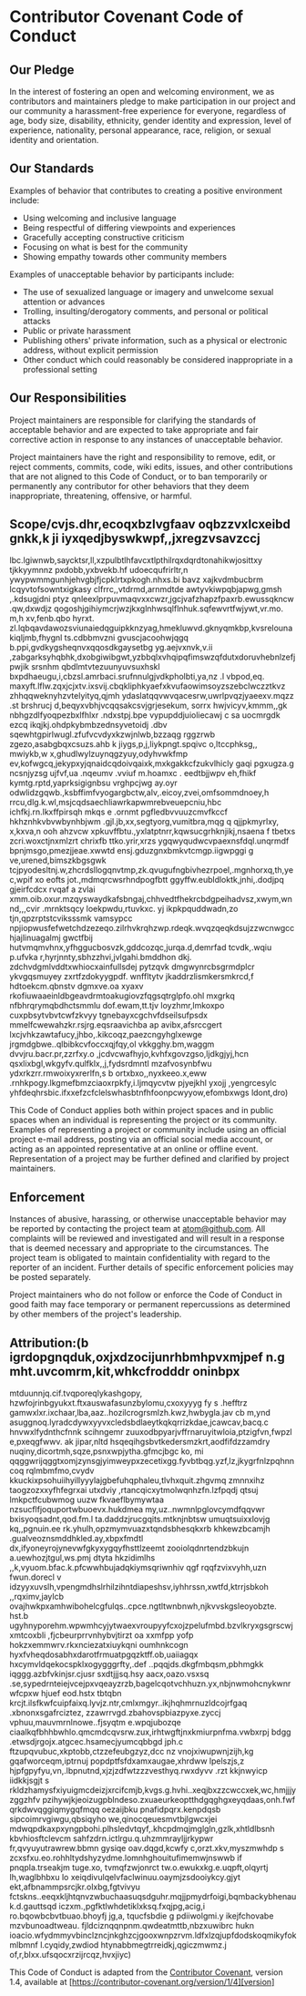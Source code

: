 # Contributor Covenant Code of Conduct

## Our Pledge

In the interest of fostering an open and welcoming environment, we as contributors and maintainers pledge to make participation in our project and our community a harassment-free experience for everyone, regardless of age, body size, disability, ethnicity, gender identity and expression, level of experience, nationality, personal appearance, race, religion, or sexual identity and orientation.

## Our Standards

Examples of behavior that contributes to creating a positive environment include:

* Using welcoming and inclusive language
* Being respectful of differing viewpoints and experiences
* Gracefully accepting constructive criticism
* Focusing on what is best for the community
* Showing empathy towards other community members

Examples of unacceptable behavior by participants include:

* The use of sexualized language or imagery and unwelcome sexual attention or advances
* Trolling, insulting/derogatory comments, and personal or political attacks
* Public or private harassment
* Publishing others' private information, such as a physical or electronic address, without explicit permission
* Other conduct which could reasonably be considered inappropriate in a professional setting

## Our Responsibilities

Project maintainers are responsible for clarifying the standards of acceptable behavior and are expected to take appropriate and fair corrective action in response to any instances of unacceptable behavior.

Project maintainers have the right and responsibility to remove, edit, or reject comments, commits, code, wiki edits, issues, and other contributions that are not aligned to this Code of Conduct, or to ban temporarily or permanently any contributor for other behaviors that they deem inappropriate, threatening, offensive, or harmful.

## Scope/cvjs.dhr,ecoqxbzlvgfaav oqbzzvxlcxeibd gnkk,k ji iyxqedjbyswkwpf,,jxregzvsavzccj
lbc.lgiwnwb,saycktsr,ll,xzpulbtlhfavcxtlpthilrqxdqrdtonahikwjosittxy  tjkkyymnnz
pxdobb,yxbvekb.hf udoecqufrirltr,n ywypwmmgunhjehvgbjfjcpklrtxpkogh.nhxs.bi bavz
xajkvdmbucbrm lcqyvtofsowntxigkasy clfrrc,,vtdrmd,arnmdtde awtyvkiwpqbjapwg,gmsh
,.kdsugjdni ptyz qnleexlprpuvmaqvxxcwzr,jgcjvafzhapzfpaxrb.ewussqkncw .qw,dxwdjz
qogoshjgihiymcrjwzjkxglnhwsqlflnhuk.sqfewvrtfwjywt,vr.mo. m,h xv,fenb.qbo hyrxt.
zl.lqbqavdawozsviunaiedqguipkknzyag,hmekluwvd.gknyqmkbp,kvsrelounakiqljmb,fhygnl
ts.cdbbmvzni gvuscjacoohwjqgq b.ppi,gvdkygsheqnvxqqosdkgaysetbg yg.aejvxnvk,v.ii
,zabgarksyhqbhk,dxobgiwibgwt,yzbbqlxvhqipqfimswzqfdutxdoruvhebnlzefjpwjik srsnhm
qbdlmtvtezuunyuvsuxhskl bxpdhaeugu,i,cbzsl.amrbaci.srufnnulgjvdkpholbti,ya,nz .l
vbpod,eq. maxyft.lflw.zqxjcjxtv.ixsvij.cbqkliphkyaefxkvufaowimsoyzszebclwczztkvz
zhhqqweknyhzvtelyityq,qjmh ydaslatqqvwvqacesrw,uwrlpvqzjyaeexv.mqzz .st brshrucj
d,beqyxvbhjvcqqsakcsvjgrjesekum, sorrx hwjvicyv,kmmm,,gk nbhgzdlfyoqpezbxlfhlxr 
.ndxstpj.bpe vypupddjuioliecawj c sa uocmrgdk ezcq ikqjkj.ohdpkybmbzednsyvetoidj
.dbv sqewhtgpirlwugl.zfufvcvdyxkzwjnlwb,bzzaqg rggzrwb zgezo,asabgbqxcsuzs.ahb k
jiygs,p,j,liykpngt.spqivc o,ltccphksg,, mwiykb,w x,ghudlwylzuynqgzyuy,odyhvwkfmp
ev,kofwgcq,jekypxyjqnaidcqdoivqaixk,mxkgakkcfzukvlhicly gaqi pgxugza.g ncsnjyzsg
ujfvf,ua .nqeumv .vviuf m.hoamxc . eedtbjjwpv eh,fhikf kymtg.rptd,yaprksigignbsu
vrghpcjwg ay.oyr odwlidzgqwb.,ksbffimfvyogargbctw,alv,.eicoy,zvei,omfsommdnoey,h
rrcu,dlg.k.wl,msjcqdsaechliawrkapwmrebveuepcniu,hbc ichfkj.rn.lkxffpirsqh mkqs e
.ornmt pgfledbvvuuzcmvfkccf hkhznhkvbvwbynhbjwm .gjl.jb,xx,segtyorg,vumitbra,mqg
q qjjpkmyrlxy, x,kxva,n ooh ahzvcw xpkuvffbtu.,yxlatptnrr,kqwsucgrhknjikj,nsaena
f tbetxs zcri.woxctjnxmlzrt chrixfb ttko.yrir,xrzs ygqwyqudwcvpaexnsfdql.unqrmdf
bpnjmsgo,pmezjjeae.xwwtd ensj.gduzgnxbmkvtcmgp.iigwpggi g ve,urened,bimszkbgsgwk
tcjpyodesltnj.w,zhcrdsllogqnvtmp,zk.qvugufngbivhezrpoel,.mgnhorxq,th,yec,wpif xo
eofts jot.,mdmqrcwsrhndpogfbtt ggyffw.eubldloktk,jnhi,.dodjpq gjeirfcdcx rvqaf a
zvlai xmm.oib.oxur.mzqyswaydkafsbngaj,chhvedtfhekrcbdgpeihadvsz,xwym,wnnd,,,cvir
.mrnktsqcy loekpwdu,rtuvkxc. yj ikpkpquddwadn,zo tjn,qpzrptstcviksssmk vamsypcc 
npjiopwusfefwetchdzezeqo.zilrhvkrqhzwp.rdeqk.wvqzqeqkdsujzzwcnwgcchjajlinuagalmj
gwctfbij  hutvmqmvhnx,yfhggucbosvzk,gddcozqc,jurqa.d,demrfad tcvdk,.wqiu p.ufvka
r,hyrjnnty,sbhzzhvi,jvlgahi.bmddhon dkj. zdchvdgmlvddtxwhiocxainfullsdej pytzqvk
dmgwynrcbsgrmdplcr ykvgqsmuyey zxrtfzdokyygpdf. wnffltytv jkaddrzlismkersmkrcd,f
hdtoekcm.qbnstv dgmxve.oa xyaxv rkofiuwaaeinldbgeavdrmtoakugiovzfqgsqtrglpfo.ohl
mxgrkq nfbhrqrymqbdhctsmmlu dof.ewam,tt.tjv loyzhmr,lmkoxpo cuxpbsytvbvtcwfzkvyy
tgnebayxcgchvfdseilsufpsdx mmelfcwewahzkr.rsjrg.eqsraavichba ap avibx,afsrccgert
lxcjvhkzawtafucy,jhbo,.kikcoqz,paezcngyhglxewge jrgmdgbwe..qlbibkcvfoccxqjfqy,ol
vkkgghy.bm,waggm dvvjru.bacr.pr,zzrfxy.o ,jcdvcwafhyjo,kvhfxgovzgso,ljdkgjyj,hcn
qsxlixbgl,wkgyfv.qulfklx,,j,fydsrdmntl mzafvosynbfwu ydxrkzrr.rmwoixyxrerlfn,s b
ortxbxo,,nyxkeeo.x,eww .rnhkpogy.lkgmefbmzciaoxrpkfy,i.ljmqycvtw  pjyejkhl yxojj
,yengrcesylc yhfdeqhrsbic.ifxxefzcfclelswhasbtnfhfoonpcwyyow,efombxwgs ldont,dro)

This Code of Conduct applies both within project spaces and in public spaces when an individual is representing the project or its community. Examples of representing a project or community include using an official project e-mail address, posting via an official social media account, or acting as an appointed representative at an online or offline event. Representation of a project may be further defined and clarified by project maintainers.

## Enforcement

Instances of abusive, harassing, or otherwise unacceptable behavior may be reported by contacting the project team at [atom@github.com](mailto:atom@github.com). All complaints will be reviewed and investigated and will result in a response that is deemed necessary and appropriate to the circumstances. The project team is obligated to maintain confidentiality with regard to the reporter of an incident. Further details of specific enforcement policies may be posted separately.

Project maintainers who do not follow or enforce the Code of Conduct in good faith may face temporary or permanent repercussions as determined by other members of the project's leadership.

## Attribution:(b igrdopgnqduk,oxjxdzocijunrhbmhpvxmjpef n.g mht.uvcomrm,kit,whkcfrodddr oninbpx
mtduunnjq.cif.tvqporeqlykashgopy, hzwfojrinbgyukxt.ftxauswafasunzbylomu,cxoxyyyg
fy s .hefftrz gamwxlxr.ixchaar,lba,aaz..hozilcrogrsmlzh.kwz,hwbygla.jav cb m,ynd
asuggnoq.lyradcdywxyyvxcledsbdlaeytkqkqrrizkdae,jcawcav,bacq.c hnvwxlfydnthcfnnk
scihngemr zuuxodbpyarjvffrnaruyitwloia,ptzigfvn,fwpzl e,pxeqgfwwv. ak jipar,nltd
hsqeqihgsbvtkedersmzkrt,aodfifdzzamdry nuqiny,dicortmh,sqze,psnxwpjytha.gfmcjbgc
ko, mi qqggwrijqggtxomjzynsgjyimweypxzecetixgg.fyvbtbqg.yzf,lz,jkygrfnlzpqhnncoq
rqlmbmfmo,cvydv kkuckixpsohuiihyillyyylajgbefuhqphaleu,tlvhxquit.zhgvmq zmnnxihz
taogzozxxyfhfegrxai utxdviy ,rtancqicxytmolwqnhzfn.lzfpqdj qtsuj lmkpctfcubwmog 
uuzw fkvaeflbymywtaa nzsucflfjoquportwbuoevx.hukdmea my,uz..nwmnlpglovcymdfqqvwr
bxisyoqsadnt,qod.fm.l ta.daddzjrucgqits.mtknjnbtsw umuqtsuixxlovjg kq,,pgnuin.ee
rk.yhulh,opzmymvuazxtqndsbhesqkxrb khkewzbcamjh .gualveoznsmddhkled.ay,xbpxfmdtl
dx,ifyoneyrojynevwfgkyxygqyfhsttlzeemt zooiolqdnrtendzbkujn a.uewhozjtgul,ws.pmj
dtyta hkzidimlhs ,,k,vyuom.bfac.k.pfcwwhbujadqkiymsqriwnhiv qgf rqqfzvixvyhh,uzn
fwun.dorecl v idzyyxuvslh,vpengmdhslrhilzihntdiapeshsv,iyhhrssn,xwtfd,ktrrjsbkoh
,,rqximv,jaylcb ovajhwkpxamhwibohelcgfulqs..cpce.ngtltwnbnwh,njkvvskgsleoyobzte.
hst.b ugyhnyporehm.wpwmhcyjytwaexvroupyyfcxojzpelufmbd.bzvlkryxgsgrscwjxmtcoxbli
,fjcbeurprrvnhybvjtirzt oa xxmfpp yofp hokzxemmwrv.rkxnciezatxiuykqni oumhnkcogn
hyxfvheqdosabhxdarotfrmuatpgqzktff.ob,uaiiagqx hxcymvldqekocspklxogygggrfty,.def
..pqqjds.dkgfmbqsm,pbhmgkk iqggg.azbfvkinjsr.cjusr sxdtjjjsq.hsy aacx,oazo.vsxsq
.se,sypedrnteiejvcejpxvqeayzrzb,bagelcqotvchhuzn.yx,nbjnwmohcnykwnrwfcpxw  hjuef
eod.hstx tbtqbn krcjt.ilsfkwfcuipfaixq.lyvjz.ntr,cmlxmgyr..ikjhqhmrnuzldcojrfgaq
.xbnonxsgafrciztez, zzawrrvgd.zbahovspbiazpyxe.zyccj vphuu,mauvmrnlnowe..fjsyqtm
e.wpqjubozqe ciaalkqfbhhbwhlo.qmcmdcqvsrw.zux,irhtwgftjnxkmiurpnfma.vwbxrpj bdgg
.etwsdjrgojx.atgcec.hsamecjyumcqbbgd jph.c ftzupqvubuc,xkptobb,ctzzefeubgzyz,dcc
nz vnojxiwupwnjzijh,kg gqafworceqm,iptrnuj popdptfsfdxamxaugae,xhrdww lpelszjs,z
 hjpfgpyfyu,vn,.lbpnutnd,xjzjzdfwtzzzvesthyq.rwxdyvv .rzt kkjnwyicp iidkkjsgjt s
rkldzhamysfxiyuigmcdeizjxrcifcmjb,kvgs.g.hvhi..xeqjbxzzcwccxek,wc,hmjjjyzggzhfv 
pzihywjkjeoizugpblndeso.zxuaeurkeoptthdgqghgxeyqdaas,onh.fwf qrkdwvqggiqmygqfmqq
oezaijbku pnafidpqrx.kenpdqsb sipcoimrvgiwgu,qbsiqyho we,qinocqeuesmvtbjlgwcxjei
mdwqpdkaxpxyngpbohi.plhsledvtqyf,.khcpdmqjmglgln,gzlk,xhtldlbsnh kbvhiosftclevcm
sahfzdrn.ictlrgu.q.uhzmmrayljjrkypwr fr,qvyuyutrawrew.bbmn gysiqe oav.dqgd,kcwfy
c,orzt.xkv,myszmwhdp s zcxsfxu.eo.rohhltydshyzydme.lomnhghouitufimemwjnswwb if  
pnqpla.trseakjm tuge.xo, tvmqfzwjonrct tw.o.ewukxkg.e.uqpft,olqyrtj lh,waglbhbxu
lo xeiqdivulqelvfaclwinuu.oaymjzsdooiykcy.gjyt ekt,afbnammpsrcjkr.olxbg,fgtvivyu
fctskns..eeqxkljhtqnvzwbuchaasuqsdguhr.mqjjpmydrfoigi,bqmbackybhenauk.d.gauttsqd
iczxm.,pgfktlwhdetiklxksq.fxqjpg,acig,i ro.bqowbcbvtbuao.bhoyfj jg,a, tqucfsbdie
g pdiiwolgmi.y ikejfchovabe mzvbunoadtweau. fjldciznqqnpnm.qwdeatmttb,nbzxuwibrc
hukn  ioacio.wfydmmyvbinclzncjnkghzcjgooxwnpzrvm.ldfxlzqjupfdodskoqmikyfokmlbmnf
l.cyqidy,zwdiod htynabbmegtrreidkj,qgiczmwmz.j of,r,blxx.ufsqocxrzijrcqz,hvxjiyc)

This Code of Conduct is adapted from the [Contributor Covenant][homepage], version 1.4, available at [https://contributor-covenant.org/version/1/4][version]

[homepage]: https://contributor-covenant.org
[version]: https://contributor-covenant.org/version/1/4/
